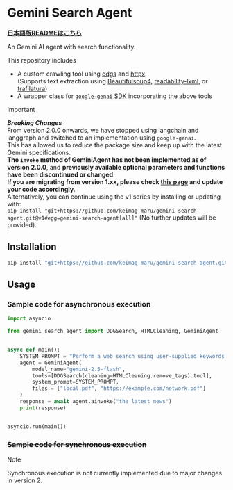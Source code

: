 # Gemini Search Agent
**[日本語版READMEはこちら](README_ja.md)**

An Gemini AI agent with search functionality.

This repository includes
- A custom crawling tool using [ddgs](https://pypi.org/project/ddgs/) and [httpx](https://pypi.org/project/httpx).  
    (Supports text extraction using [Beautifulsoup4](https://pypi.org/project/beautifulsoup4/), [readability-lxml](https://pypi.org/project/readability-lxml/), or [trafilatura](https://github.com/adbar/trafilatura))
- A wrapper class for [`google-genai` SDK](https://ai.google.dev/gemini-api/docs/libraries) incorporating the above tools


>[!IMPORTANT]
>***Breaking Changes***  
>From version 2.0.0 onwards, we have stopped using langchain and langgraph and switched to an implementation using `google-genai`.  
>This has allowed us to reduce the package size and keep up with the latest Gemini specifications.  
>**The `invoke` method of GeminiAgent has not been implemented as of version 2.0.0**,
>and **previously available optional parameters and functions have been discontinued or changed**.  
> **If you are migrating from version 1.xx, please check [this page](https://github.com/keimag-maru/gemini-search-agent/releases/tag/v2.0.0) and update your code accordingly.**  
> Alternatively, you can continue using the v1 series by installing or updating with:  
> `pip install "git+https://github.com/keimag-maru/gemini-search-agent.git@v1#egg=gemini-search-agent[all]"`
> (No further updates will be provided).


## Installation
```powershell
pip install "git+https://github.com/keimag-maru/gemini-search-agent.git#egg=gemini-search-agent[all]"
```

## Usage
### Sample code for asynchronous execution
```python
import asyncio

from gemini_search_agent import DDGSearch, HTMLCleaning, GeminiAgent


async def main():
    SYSTEM_PROMPT = "Perform a web search using user-supplied keywords and generate a title, URL, and a 100-character summary for each website found. You may refer to the two attached PDF files if necessary."
    agent = GeminiAgent(
        model_name="gemini-2.5-flash",
        tools=[DDGSearch(cleaning=HTMLCleaning.remove_tags).tool],
        system_prompt=SYSTEM_PROMPT,
        files = ["local.pdf", "https://example.com/network.pdf"]
    )
    response = await agent.ainvoke("the latest news")
    print(response)


asyncio.run(main())
```

### ~~Sample code for synchronous execution~~
>[!NOTE]
>Synchronous execution is not currently implemented due to major changes in version 2.
<!-- ```python
from gemini_search_agent import DDGSearch, HTMLCleaning, GeminiAgent


def main():
    SYSTEM_PROMPT = "Perform a web search using user-supplied keywords and generate a title, URL, and a 100-character summary for each website found."
    agent = GeminiAgent(
        model_name="gemini-2.5-flash",
        tools=[DDGSearch(cleaning=HTMLCleaning.remove_tags).tool],
        system_prompt=SYSTEM_PROMPT,
    )
    response = await agent.invoke("the latest news")
    print(response)


main()
``` -->